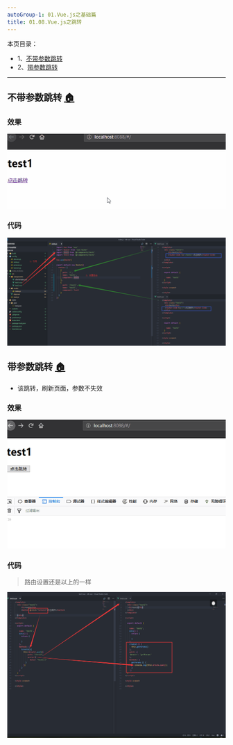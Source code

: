 ```yaml
---
autoGroup-1: 01.Vue.js之基础篇
title: 01.08.Vue.js之跳转
---
```


本页目录：
- 1、[不带参数跳转](#vue.js-01)
- 2、[带参数跳转](#vue.js-02)

***

## 不带参数跳转 <a name="vue.js-01" href="#" >:house:</a>

### 效果

![](./image/01.08-1.gif)

### 代码

![](./image/01.08-2.png)


## 带参数跳转 <a name="vue.js-02" href="#" >:house:</a>

- 该跳转，刷新页面，参数不失效

### 效果

![](./image/01.08-3.gif)

### 代码

>路由设置还是以上的一样

![](./image/01.08-4.png)